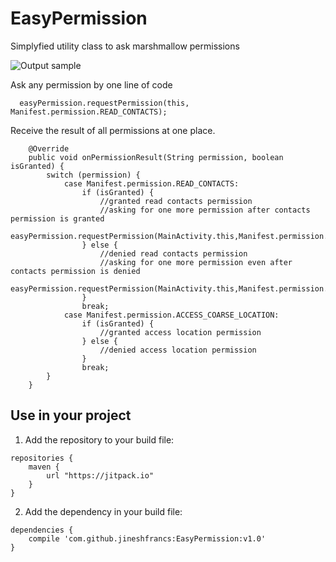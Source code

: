 # EasyPermission
Simplyfied utility class to ask marshmallow permissions

![Output sample](https://github.com/jineshfrancs/EasyPermission/blob/master/screens/easy.gif)

Ask any permission by one line of code
```
  easyPermission.requestPermission(this, Manifest.permission.READ_CONTACTS);
```
Receive the result of all permissions at one place.

```
    @Override
    public void onPermissionResult(String permission, boolean isGranted) {
        switch (permission) {
            case Manifest.permission.READ_CONTACTS:
                if (isGranted) {
                    //granted read contacts permission
                    //asking for one more permission after contacts permission is granted
                    easyPermission.requestPermission(MainActivity.this,Manifest.permission.ACCESS_COARSE_LOCATION);
                } else {
                    //denied read contacts permission
                    //asking for one more permission even after contacts permission is denied
                    easyPermission.requestPermission(MainActivity.this,Manifest.permission.ACCESS_COARSE_LOCATION);
                }
                break;
            case Manifest.permission.ACCESS_COARSE_LOCATION:
                if (isGranted) {
                    //granted access location permission
                } else {
                    //denied access location permission
                }
                break;
        }
    }
```

Use in your project
------

1. Add the repository to your build file:
```
repositories {
    maven {
        url "https://jitpack.io"
    }
}
```

2. Add the dependency in your build file:
```
dependencies {
    compile 'com.github.jineshfrancs:EasyPermission:v1.0'
}
```
